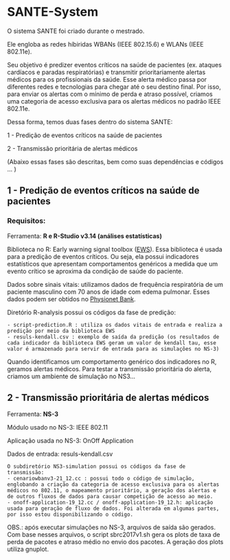 # SANTE-System

O sistema SANTE foi criado durante o mestrado. 

Ele engloba as redes híbiridas WBANs (IEEE 802.15.6) e WLANs (IEEE 802.11e).

Seu objetivo é predizer eventos críticos na saúde de pacientes (ex. ataques cardíacos e paradas respiratórias) e transmitir prioritariamente alertas médicos para os profissionais da saúde. Esse alerta médico passa por diferentes redes e tecnologias para chegar até o seu destino final. Por isso, para enviar os alertas com o mínimo de perda e atraso possível, criamos uma categoria de acesso exclusiva para os alertas médicos no padrão IEEE 802.11e. 

Dessa forma, temos duas fases dentro do sistema SANTE:

1 - Predição de eventos críticos na saúde de pacientes

2 - Transmissão prioritária de alertas médicos

(Abaixo essas fases são descritas, bem como suas dependências e códigos ... )


## 1 - Predição de eventos críticos na saúde de pacientes

### Requisitos:

Ferramenta: **R e R-Studio v3.14 (análises estatísticas)**

Biblioteca no R: Early warning signal toolbox ([EWS](http://www.early-warning-signals.org/)). Essa biblioteca é usada para a predição de eventos críticos. Ou seja, ela possui indicadores estatísticos que apresentam comportamentos genéricos a medida que um evento crítico se aproxima da condição de saúde do paciente.

Dados sobre sinais vitais: utilizamos dados de frequência respiratória de um paciente masculino com 70 anos de idade com edema pulmonar. Esses dados podem ser obtidos no [Physionet Bank](https://www.physionet.org/physiobank/database/mimic3wdb/).


Diretório R-analysis possui os códigos da fase de predição:
```
- script-prediction.R : utiliza os dados vitais de entrada e realiza a predição por meio da biblioteca EWS
- resuls-kendall.csv : exemplo de saída da predição (os resultados de cada indicador da biblioteca EWS geram um valor de kendall tau, esse valor é armazenado para servir de entrada para as simulações no NS-3)
```

Quando identificamos um comportamento genérico dos indicadores no R, geramos alertas médicos. Para testar a transmissão prioritária do alerta, criamos um ambiente de simulação no NS3...


## 2 - Transmissão prioritária de alertas médicos

Ferramenta: **NS-3**

Módulo usado no NS-3: IEEE 802.11

Aplicação usada no NS-3: OnOff Application

Dados de entrada: resuls-kendall.csv

```
O subdiretório NS3-simulation possui os códigos da fase de transmissão:
- cenariowbanv3-21_12.cc : possui todo o código de simulação, englobando a criação da categoria de acesso exclusiva para os alertas médicos no 802.11, o mapeamento prioritário, a geração dos alertas e de outros fluxos de dados para causar competição de acesso ao meio.
- onoff-application-19_12.cc / onoff-application-19_12.h: aplicação usada para geração de fluxo de dados. Foi alterada em algumas partes, por isso estou disponibilizando o código.
```

OBS.: após executar simulações no NS-3, arquivos de saída são gerados. Com base nesses arquivos, o script sbrc2017v1.sh gera os plots de taxa de perda de pacotes e atraso médio no envio dos pacotes. A geração dos plots utiliza gnuplot.



